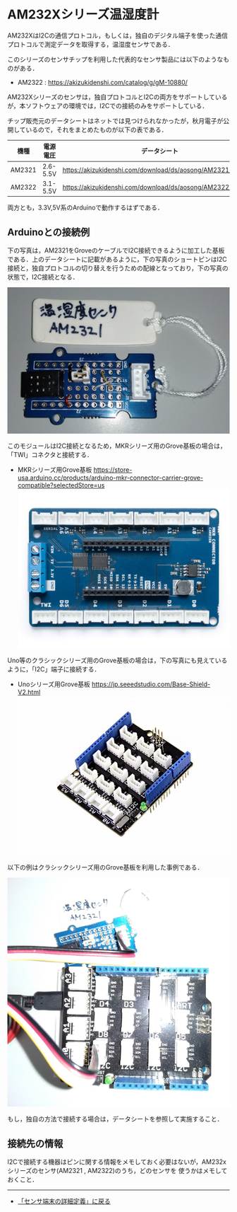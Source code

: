 # AM232Xシリーズ温湿度計

AM232XはI2Cの通信プロトコル，もしくは，独自のデジタル端子を使った通信プロトコルで測定データを取得する，温湿度センサである．

このシリーズのセンサチップを利用した代表的なセンサ製品には以下のようなものがある．

- AM2322 : https://akizukidenshi.com/catalog/g/gM-10880/

AM232Xシリーズのセンサは，独自プロトコルとI2Cの両方をサポートしているが，本ソフトウェアの環境では，I2Cでの接続のみをサポートしている．

チップ販売元のデータシートはネットでは見つけられなかったが，秋月電子が公開しているので，それをまとめたものが以下の表である．

|機種|電源電圧|データシート|
|---|---|---|
|AM2321|2.6-5.5V|https://akizukidenshi.com/download/ds/aosong/AM2321_e.pdf|
|AM2322|3.1-5.5V|https://akizukidenshi.com/download/ds/aosong/AM2322_V1.0.pdf|

両方とも，3.3V,5V系のArduinoで動作するはずである．


## Arduinoとの接続例

下の写真は，AM2321をGroveのケーブルでI2C接続できるように加工した基板である．上のデータシートに記載があるように，下の写真のショートピンはI2C接続と，独自プロトコルの切り替えを行うための配線となっており，下の写真の状態で，I2C接続となる．

![AM232Xモジュール](../../images/AM232Xモジュール.jpg)

このモジュールはI2C接続となるため，MKRシリーズ用のGrove基板の場合は，「TWI」コネクタと接続する．

- MKRシリーズ用Grove基板 https://store-usa.arduino.cc/products/arduino-mkr-connector-carrier-grove-compatible?selectedStore=us
![MKRシリーズGrove基板](../../images/MKR_carrier.png)

Uno等のクラシックシリーズ用のGrove基板の場合は，下の写真にも見えているように，「I2C」端子に接続する．
- Unoシリーズ用Grove基板  https://jp.seeedstudio.com/Base-Shield-V2.html 
![UnoシリーズGrove基板](../../images/Groveシールド.jpg)

以下の例はクラシックシリーズ用のGrove基板を利用した事例である．

![AM232X接続例](../../images/AM232X接続例.jpg)

もし，独自の方法で接続する場合は，データシートを参照して実施すること．

## 接続先の情報

I2Cで接続する機器はピンに関する情報をメモしておく必要はないが，AM232xシリーズのセンサ(AM2321 , AM2322)のうち，どのセンサを
使うかはメモしておくこと．

***

- [「センサ端末の詳細定義」に戻る](../SensorSelection.md)

